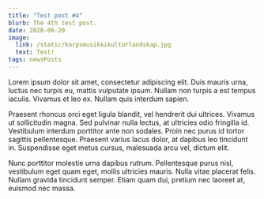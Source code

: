 ```yaml
---
title: "Test post #4"
blurb: The 4th test post.
date: 2020-06-20
image:
  link: /static/korpsmusikkikulturlandskap.jpg
  text: Test!
tags: newsPosts
---
```


Lorem ipsum dolor sit amet, consectetur adipiscing elit. Duis mauris urna, luctus nec turpis eu, mattis vulputate ipsum. Nullam non turpis a est tempus iaculis. Vivamus et leo ex. Nullam quis interdum sapien.

Praesent rhoncus orci eget ligula blandit, vel hendrerit dui ultrices. Vivamus ut sollicitudin magna. Sed pulvinar nulla lectus, at ultricies odio fringilla id. Vestibulum interdum porttitor ante non sodales. Proin nec purus id tortor sagittis pellentesque. Praesent varius lacus dolor, at dapibus leo tincidunt in. Suspendisse eget metus cursus, malesuada arcu vel, dictum elit.

Nunc porttitor molestie urna dapibus rutrum. Pellentesque purus nisl, vestibulum eget quam eget, mollis ultricies mauris. Nulla vitae placerat felis. Nullam gravida tincidunt semper. Etiam quam dui, pretium nec laoreet at, euismod nec massa.
